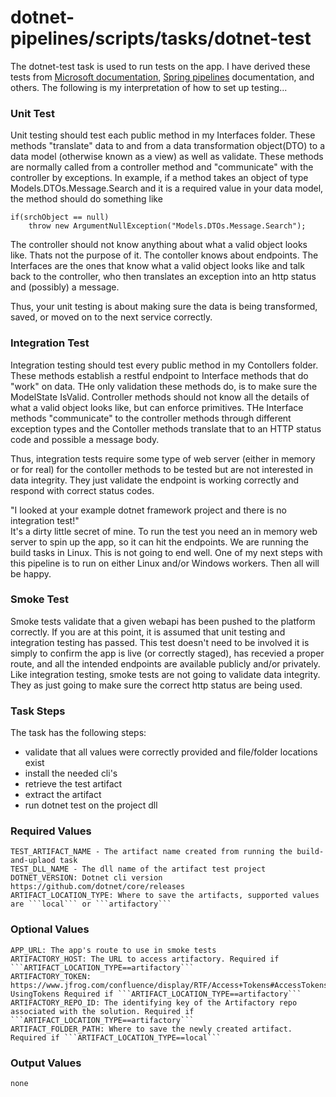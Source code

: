 # dotnet-pipelines/scripts/tasks/dotnet-test

The dotnet-test task is used to run tests on the app. I have derived these tests from [Microsoft documentation](https://docs.microsoft.com/en-us/aspnet/core/testing/integration-testing), [Spring pipelines](https://github.com/spring-cloud/spring-cloud-pipelines) documentation, and others. The following is my interpretation of how to set up testing...

### Unit Test
Unit testing should test each public method in my Interfaces folder. These methods "translate" data to and from a data transformation object(DTO) to a data model (otherwise known as a view) as well as validate. These methods are normally called from a controller method and "communicate" with the controller by exceptions. In example, if a method takes an object of type Models.DTOs.Message.Search and it is a required value in your data model, the method should do something like
```
if(srchObject == null)
	throw new ArgumentNullException("Models.DTOs.Message.Search");
```
The controller should not know anything about what a valid object looks like. Thats not the purpose of it. The contoller knows about endpoints. The Interfaces are the ones that know what a valid object looks like and talk back to the controller, who then translates an exception into an http status and (possibly) a message.

Thus, your unit testing is about making sure the data is being transformed, saved, or moved on to the next service correctly.

### Integration Test
Integration testing should test every public method in my Contollers folder. These methods establish a restful endpoint to Interface methods that do "work" on data. THe only validation these methods do, is to make sure the ModelState IsValid. Controller methods should not know all the details of what a valid object looks like, but can enforce primitives. THe Interface methods "communicate" to the controller methods through different exception types and the Contoller methods translate that to an HTTP status code and possible a message body.

Thus, integration tests require some type of web server (either in memory or for real) for the contoller methods to be tested but are not interested in data integrity. They just validate the endpoint is working correctly and respond with correct status codes.

"I looked at your example dotnet framework project and there is no integration test!"  
It's a dirty little secret of mine. To run the test you need an in memory web server to spin up the app, so it can hit the endpoints. We are running the build tasks in Linux. This is not going to end well. One of my next steps with this pipeline is to run on either Linux and/or Windows workers. Then all will be happy.

### Smoke Test
Smoke tests validate that a given webapi has been pushed to the platform correctly. If you are at this point, it is assumed that unit testing and integration testing has passed. This test doesn't need to be involved it is simply to confirm the app is live (or correctly staged), has recevied a proper route, and all the intended endpoints are available publicly and/or privately. Like integration testing, smoke tests are not going to validate data integrity. They as just going to make sure the correct http status are being used.

### Task Steps
The task has the following steps:
- validate that all values were correctly provided and file/folder locations exist
- install the needed cli's
- retrieve the test artifact
- extract the artifact
- run dotnet test on the project dll

### Required Values
	TEST_ARTIFACT_NAME - The artifact name created from running the build-and-uplaod task
	TEST_DLL_NAME - The dll name of the artifact test project
	DOTNET_VERSION: Dotnet cli version https://github.com/dotnet/core/releases
	ARTIFACT_LOCATION_TYPE: Where to save the artifacts, supported values are ```local``` or ```artifactory```

### Optional Values
	APP_URL: The app's route to use in smoke tests
	ARTIFACTORY_HOST: The URL to access artifactory. Required if ```ARTIFACT_LOCATION_TYPE==artifactory```
	ARTIFACTORY_TOKEN: https://www.jfrog.com/confluence/display/RTF/Access+Tokens#AccessTokens-UsingTokens Required if ```ARTIFACT_LOCATION_TYPE==artifactory```
	ARTIFACTORY_REPO_ID: The identifying key of the Artifactory repo associated with the solution. Required if ```ARTIFACT_LOCATION_TYPE==artifactory```
	ARTIFACT_FOLDER_PATH: Where to save the newly created artifact. Required if ```ARTIFACT_LOCATION_TYPE==local```

### Output Values
	none